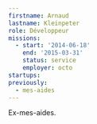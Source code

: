 ```yaml
---
firstname: Arnaud
lastname: Kleinpeter
role: Développeur
missions:
  - start: '2014-06-18'
    end: '2015-03-31'
    status: service
    employer: octo
startups:
previously:
  - mes-aides
---
```


Ex-mes-aides.
